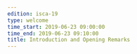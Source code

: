 ```yaml
---
edition: isca-19
type: welcome
time_start: 2019-06-23 09:00:00
time_end: 2019-06-23 09:10:00
title: Introduction and Opening Remarks
---
```

